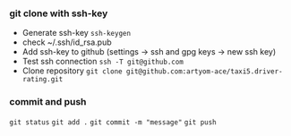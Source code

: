 ### git clone with ssh-key

- Generate ssh-key ```ssh-keygen```
- check ~/.ssh/id_rsa.pub
- Add ssh-key to github (settings -> ssh and gpg keys -> new ssh key)
- Test ssh connection ```ssh -T git@github.com```
- Clone repository ```git clone git@github.com:artyom-ace/taxi5.driver-rating.git```

### commit and push
```git status```
```git add .```
```git commit -m "message"```
```git push```
